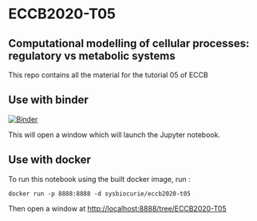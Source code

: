 # ECCB2020-T05
## Computational modelling of cellular processes: regulatory vs metabolic systems

This repo contains all the material for the tutorial 05 of ECCB 

## Use with binder
[![Binder](https://mybinder.org/badge_logo.svg)](https://mybinder.org/v2/gh/migp11/ECCB2020-T05/master?filepath=ECCB2020-T05)


This will open a window which will launch the Jupyter notebook.

## Use with docker
To run this notebook using the built docker image, run : 


```
docker run -p 8888:8888 -d sysbiocurie/eccb2020-t05
```


Then open a window at [http://localhost:8888/tree/ECCB2020-T05](http://localhost:8888/tree/ECCB2020-T05)
 
